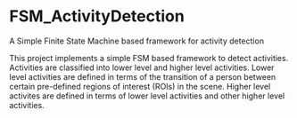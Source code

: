 # FSM_ActivityDetection
A Simple Finite State Machine based framework for activity detection

This project implements a simple FSM based framework to detect activities. Activities are classified into lower level and higher level activities.
Lower level activities are defined in terms of the transition of a person between certain pre-defined regions of interest (ROIs)
in the scene. Higher level activites are defined in terms of lower level activities and other higher level activities.
